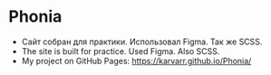 # Phonia

- Сайт собран для практики. Использовал Figma. Так же SCSS.
 - The site is built for practice. Used Figma. Also SCSS.
- My project on GitHub Pages: https://karvarr.github.io/Phonia/
